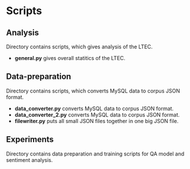 # Scripts

Analysis
--------
Directory contains scripts, which gives analysis of the LTEC.
- **general.py** gives overall statitics of the LTEC.

Data-preparation
---------
Directory contains scripts, which converts MySQL data to corpus JSON format.
- **data_converter.py**  converts MySQL data to corpus JSON format.
- **data_converter_2.py**  converts MySQL data to corpus JSON format.
- **filewriter.py** puts all small JSON files together in one big JSON file.

Experiments
---------
Directory contains data preparation and training scripts for QA model and sentiment analysis.



